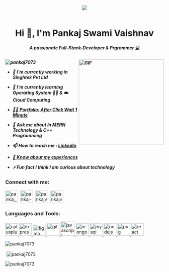 <header>
  <img src= "https://www.pramukhdigital.com/wp-content/uploads/2018/07/New-PNC-Animated-Banners.gif"/>
</header>
<h1 align="center">Hi 👋, I'm Pankaj Swami Vaishnav</h1>
<h5 align="center">
        A passionate Full-Stack-Developer & Prgrammer 💻 
  <h5/>
  <img align="right" height="270px" alt="GIF" src="https://media.giphy.com/media/CVtNe84hhYF9u/giphy.gif" />


  <p align="left">
    <img
      src="https://komarev.com/ghpvc/?username=pankajswamivaishnav&label=Profile%20views&color=0e75b6&style=flat"
      alt="pankaj7073"
    />
  </p>

  - 🔭 I’m currently working in **Singhtek Pvt Ltd**
  - 🌱 I’m currently learning **Operating System 🧑‍💻 & ☁️ Cloud Computing**
  - [👨‍💻 Portfolio: After Click Wait 1 Minute](https://pankaj-swami-vaishnav.onrender.com/)
  - 💬 Ask me about **In MERN Technology & C++ Programming**
  - 📫 How to reach me : [LinkedIn](https://www.linkedin.com/in/pankaj-swami-vaishnav)
  
  - [📄 Know about my experiences](https://drive.google.com/file/d/1vjimTScDnaym33lGYmg2mZ3qxYToNGKe/view?usp=sharing)

  - ⚡ Fun fact **I think I am curious about technology**

  <h3 align="left">Connect with me:</h3>
  <p align="left">
    <a href="https://twitter.com/pankaj_schemer" target="blank"
      ><img
        align="center"
        src="https://cdn.iconscout.com/icon/free/png-512/free-twitter-33-72545.png?f=avif&w=256"
        alt="pankaj_schemer"
        height="40"
        width="40"
        margin="20"
    /></a>&nbsp;
    <a href="https://linkedin.com/in/pankaj-swami-vaishnav" target="blank"
      ><img
        align="center"
        src="https://cdn.iconscout.com/icon/premium/png-512-thumb/linkedin-2752135-2284952.png?f=avif&w=256"
        alt="pankaj-swami-vaishnav"
        height="40"
        width="40"
    /></a>&nbsp;
    <a href="https://instagram.com/pankajvaishnav128" target="blank"
      ><img
        align="center"
        src="https://cdn.iconscout.com/icon/free/png-512/free-instagram-1868978-1583142.png?f=avif&w=256"
        alt="pankajvaishnav128"
        height="40"
        width="40"
    /></a>&nbsp;
    <a href="https://www.leetcode.com/pankajvaishnav128" target="blank"
      ><img
        align="center"
        src="https://cdn.iconscout.com/icon/free/png-512/free-leetcode-3521542-2944960.png?f=avif&w=256"
        alt="pankajvaishnav128"
        height="40"
        width="40"
    /></a>&nbsp;
  </p>

  <h3 align="left">Languages and Tools:</h3>
  <p align="left">
    <a href="https://www.w3schools.com/cpp/" target="_blank" rel="noreferrer">
      <img
        src="https://www.costasoft.eu/img/icons/c++.svg"
        alt="cplusplus"
        width="40"
        height="40"
      />
    </a>
    <a href="https://expressjs.com" target="_blank" rel="noreferrer">
      <img
        src="https://img.icons8.com/?size=1x&id=2ZOaTclOqD4q&format=png"
        alt="express"
        width="40"
        height="40"
      />
    </a>
    <a href="https://www.figma.com/" target="_blank" rel="noreferrer">
      <img
        src="https://www.vectorlogo.zone/logos/figma/figma-icon.svg"
        alt="figma"
        width="40"
        height="35"
      />
    </a>
    <a href="https://git-scm.com/" target="_blank" rel="noreferrer">
      <img
        src="https://www.vectorlogo.zone/logos/git-scm/git-scm-icon.svg"
        alt="git"
        width="40"
        height="40"
      />
    </a>
    <a
      href="https://img.icons8.com/?size=1x&id=Nkym0Ujb8VGI&format=png"
      target="_blank"
      rel="noreferrer"
    >
      <img
        src="https://img.icons8.com/?size=1x&id=Nkym0Ujb8VGI&format=png"
        alt="javascript"
        width="45"
        height="45"
      />
    </a>
    <a href="https://www.mongodb.com/" target="_blank" rel="noreferrer">
      <img
        src="https://img.icons8.com/?size=512&id=8rKdRqZFLurS&format=png"
        alt="mongodb"
        width="40"
        height="40"
      />
    </a>
    <a href="https://www.mysql.com/" target="_blank" rel="noreferrer">
      <img
        src="https://img.icons8.com/?size=512&id=UFXRpPFebwa2&format=png"
        alt="mysql"
        width="40"
        height="40"
      />
    </a>
    <a href="https://nodejs.org" target="_blank" rel="noreferrer">
      <img
        src="https://img.icons8.com/?size=512&id=hsPbhkOH4FMe&format=png"
        alt="nodejs"
        width="40"
        height="40"
      />
    </a>
    <a href="https://pugjs.org" target="_blank" rel="noreferrer">
      <img
        src="https://cdn.worldvectorlogo.com/logos/pug.svg"
        alt="pug"
        width="40"
        height="40"
      />
    </a>
    <a href="https://reactjs.org/" target="_blank" rel="noreferrer">
      <img
        src="https://img.icons8.com/?size=512&id=wPohyHO_qO1a&format=png"
        alt="react"
        width="40"
        height="40"
      />
    </a>
  </p>

<div display= "flex" 
  justify-content="space-between">
  <p>
    <img
      align="center"
      src="https://github-readme-stats.vercel.app/api/top-langs?username=pankajswamivaishnav&show_icons=true&locale=en&layout=compact"
      alt="pankaj7073"
    />
  </p>

  <p>
    &nbsp;<img
      align="center"
      float="left"
      src="https://github-readme-stats.vercel.app/api?username=pankajswamivaishnav&show_icons=true&locale=en"
      alt="pankaj7073"
    />
  </p>
<div/>
  <p>
    <img
      align="center"
      src="https://github-readme-streak-stats.herokuapp.com/?user=pankajswamivaishnav&"
      alt="pankaj7073"
    />
  </p>



  

